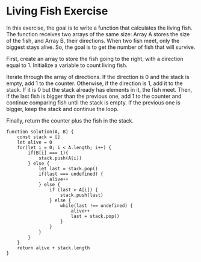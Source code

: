 # Living Fish Exercise

In this exercise, the goal is to write a function that calculates the living fish.
The function receives two arrays of the same size: Array A stores the size of the fish, and Array B, their directions.
When two fish meet, only the biggest stays alive. So, the goal is to get the number of fish that will survive.

First, create an array to store the fish going to the right, with a direction equal to 1.
Initialize a variable to count living fish.

Iterate through the array of directions. If the direction is 0 and the stack is empty, add 1 to the counter. Otherwise, if the direction is 1, add it to the stack. If it is 0 but the stack already has elements in it, the fish meet.
Then, if the last fish is bigger than the previous one, add 1 to the counter and continue comparing fish until the stack is empty. If the previous one is bigger, keep the stack and continue the loop.

Finally, return the counter plus the fish in the stack.

```
function solution(A, B) {
    const stack = []
    let alive = 0
    for(let i = 0; i < A.length; i++) {
        if(B[i] === 1){
            stack.push(A[i])
        } else {
            let last = stack.pop()
            if(last === undefined) {
                alive++
            } else {
                if (last > A[i]) {
                    stack.push(last)
                } else {
                    while(last !== undefined) {
                        alive++
                        last = stack.pop()
                    }
                }
            }
        }
    }
    return alive + stack.length
}
```

